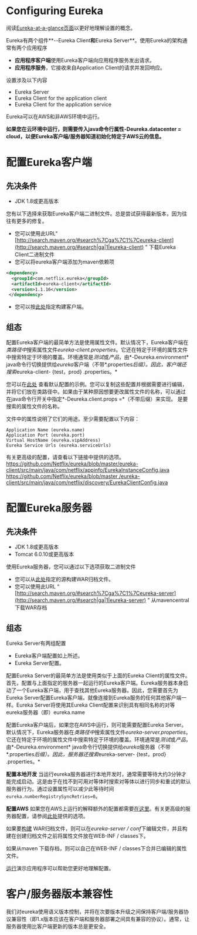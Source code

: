 # Configuring Eureka

阅读[Eureka-at-a-glance页面](https://github.com/Netflix/eureka/wiki/Eureka-at-a-glance)以更好地理解设置的概念。

Eureka有两个组件**--Eureka Client**和**Eureka Server**。使用Eureka的架构通常有两个应用程序

- **应用程序客户端**使用Eureka客户端向应用程序服务发出请求。
- **应用程序服务**，它接收来自Application Client的请求并发回响应。

设置涉及以下内容

- Eureka Server
- Eureka Client for the application client
- Eureka Client for the application service

Eureka可以在AWS和非AWS环境中运行。

**如果您在云环境中运行，则需要传入java命令行属性-Deureka.datacenter = cloud，以便Eureka客户端/服务器知道初始化特定于AWS云的信息。**

# 配置Eureka客户端

## 先决条件

- JDK 1.8或更高版本

您有以下选择来获取Eureka客户端二进制文件。总是尝试获得最新版本，因为往往有更多的修复。

- 您可以使用此URL“ [http://search.maven.org/#search%7Cga%7C1%7Ceureka-client](http://search.maven.org/#search|ga|1|eureka-client) ” 下载Eureka Client二进制文件
- 您可以将eureka客户端添加为maven依赖项

```xml
<dependency>
  <groupId>com.netflix.eureka</groupId>
  <artifactId>eureka-client</artifactId>
  <version>1.1.16</version>
 </dependency>
```

- 您可以按[此处](https://github.com/Netflix/eureka/wiki/Building-Eureka-Client-and-Server)指定构建客户端。

## 组态

配置Eureka客户端的最简单方法是使用属性文件。默认情况下，Eureka客户端在*类路径中*搜索属性文件*eureka-client.properties*。它还在特定于环境的属性文件中搜索特定于环境的覆盖。环境通常是*测试*或*产品*，由*-Deureka.environment* java命令行切换提供给*eureka*客户端（不带*.properties*后缀）。因此，客户端还搜索*eureka-client- {test，prod} .properties。*

您可以在[此处](https://github.com/Netflix/eureka/tree/master/eureka-examples/conf) 查看默认配置的示例。您可以复制这些配置并根据需要进行编辑，并将它们放在类路径中。如果由于某种原因想要更改属性文件的名称，可以通过 在java命令行开关中指定*-Deureka.client.props =*（不带后缀）来实现。 是要搜索的属性文件的名称。

文件中的属性说明了它们的用途。至少需要配置以下内容：

```
Application Name (eureka.name)
Application Port (eureka.port)
Virtual HostName (eureka.vipAddress)
Eureka Service Urls (eureka.serviceUrls)
```

有关更高级的配置，请查看以下链接中提供的选项。[https://github.com/Netflix/eureka/blob/master/eureka-client/src/main/java/com/netflix/appinfo/EurekaInstanceConfig.java ](https://github.com/Netflix/eureka/blob/master/eureka-client/src/main/java/com/netflix/appinfo/EurekaInstanceConfig.java)[https://github.com/Netflix/eureka/blob/master /eureka-client/src/main/java/com/netflix/discovery/EurekaClientConfig.java](https://github.com/Netflix/eureka/blob/master/eureka-client/src/main/java/com/netflix/discovery/EurekaClientConfig.java)

# 配置Eureka服务器

## 先决条件

- JDK 1.8或更高版本
- Tomcat 6.0.10或更高版本

使用Eureka服务器，您可以通过以下选项获取二进制文件

- 您可以从[此处](https://github.com/Netflix/eureka/wiki/Building-Eureka-Client-and-Server)指定的源构建WAR归档文件。
- 您可以使用此URL 
  “ [http://search.maven.org/#search%7Cga%7C1%7Ceureka-server](http://search.maven.org/#search|ga|1|eureka-server) ” 从mavencentral下载WAR存档

## 组态

Eureka Server有两组配置

- Eureka客户端配置如上所述。
- Eureka Server配置。

配置Eureka Server的最简单方法是使用类似于上面的Eureka Client的属性文件。首先，配置与上面指定的服务器一起运行的Eureka客户端。Eureka服务器本身启动了一个Eureka客户端，用于查找其他Eureka服务器。因此，您需要首先为Eureka Server配置Eureka客户端，就像连接到Eureka服务的任何其他客户端一样。Eureka Server将使用其Eureka Client配置来识别具有相同名称的对等eureka服务器（即）eureka.name

配置Eureka客户端后，如果您在AWS中运行，则可能需要配置Eureka Server。默认情况下，Eureka服务器在*类路径中*搜索属性文件*eureka-server.properties*。它还在特定于环境的属性文件中搜索特定于环境的覆盖。环境通常是*测试*或*产品*，由*-Deureka.environment* java命令行切换提供给*eureka*服务器（不带*.properties*后缀）。因此，服务器还搜索*eureka-server- {test，prod} .properties。*

**配置本地开发**
当运行eureka服务器进行本地开发时，通常需要等待大约3分钟才能完成启动。这是由于在找不到可用对等体时搜索对等体以进行同步和重试的默认服务器行为。通过设置属性可以减少此等待时间`eureka.numberRegistrySyncRetries=0`。

**配置AWS**
如果您在AWS上运行的解释额外的配置都需要[在这里](https://github.com/Netflix/eureka/wiki/Deploying-Eureka-Servers-in-EC2)。有关更高级的服务器配置，请参阅[此处](https://github.com/Netflix/eureka/blob/master/eureka-core/src/main/java/com/netflix/eureka/EurekaServerConfig.java)提供的选项。

如果要[构建](https://github.com/Netflix/eureka/wiki/Building-Eureka-Client-and-Server) WAR归档文件，则可以在*eureka-server / conf*下编辑文件，并且构建在创建归档文件之前将属性文件放在WEB-INF / classes下。

如果从maven 下载存档，则可以自己在WEB-INF / classes下合并已编辑的属性文件。

[运行](https://github.com/Netflix/eureka/wiki/Running-the-Demo-Application)演示应用程序可以帮助您更好地理解配置。

# 客户/服务器版本兼容性

我们对eureka使用语义版本控制，并将在次要版本升级之间保持客户端/服务器协议兼容性（即1.x版本应该在客户端和服务器部署之间具有兼容的协议）。通常，让服务器使用比客户端更新的版本总是更安全。